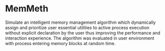 # MemMeth
Simulate an intelligent memory management algorithm which dynamically assign and prioritize user essential utilities to active process execution without explicit declaration by the user thus improving the performance and interaction experience. The algorithm was evaluated in user environment with process entering memory blocks at random time.
